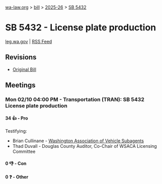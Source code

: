 [wa-law.org](/) > [bill](/bill/) > [2025-26](/bill/2025-26/) > [SB 5432](/bill/2025-26/sb/5432/)

# SB 5432 - License plate production
[leg.wa.gov](https://app.leg.wa.gov/billsummary?BillNumber=5432&Year=2025&Initiative=false) | [RSS Feed](./rss.xml)

## Revisions
* [Original Bill](1/)

## Meetings
### Mon 02/10 04:00 PM - Transportation (TRAN): SB 5432 License plate production
#### 34 👍 - Pro
Testifying:
* Brian Cullinane - [Washington Association of Vehicle Subagents](/org/washington_association_of_vehicle_subagents/)
* Thad Duvall - Douglas County Auditor, Co-Chair of WSACA Licensing Committee

#### 0 👎 - Con

#### 0 ❓ - Other
